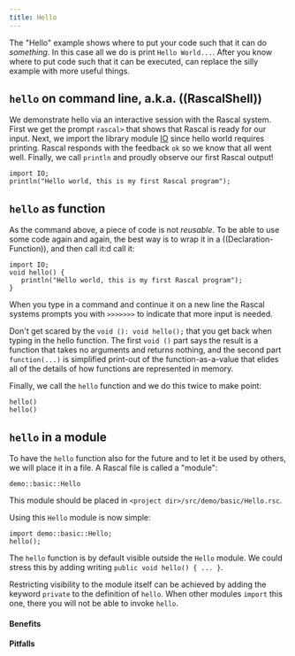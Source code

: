 ```yaml
---
title: Hello
---
```


The "Hello" example shows where to put your code such that it can do _something_. In this
case all we do is print `Hello World...`. After you know where to put code such that it
can be executed, can replace the silly example with more useful things.

##  `hello` on command line, a.k.a. ((RascalShell))


We demonstrate hello via an interactive session with the Rascal system. First we get the prompt `rascal>` that shows that Rascal is ready for our input. 
Next, we import the library module [IO]((Library:module:IO)) since hello world requires printing. Rascal responds with the feedback `ok` so we know that all went well. Finally, we call `println` and proudly observe our first Rascal output!
```rascal-shell
import IO;
println("Hello world, this is my first Rascal program");
```

##  `hello` as function 

As the command above, a piece of code is not _reusable_. To be able to use some code again and 
again, the best way is to wrap it in a ((Declaration-Function)), and then call it:d call it:
```rascal-shell
import IO;
void hello() {
   println("Hello world, this is my first Rascal program");
}
```

When you type in a command and continue it on a new line 
the Rascal systems prompts you with `>>>>>>>` to 
indicate that more input is needed. 

Don't get scared by 
the `void (): void hello();` that you get back 
when typing in the hello function. The first 
`void ()` part says the result is a function that takes 
no arguments and 
returns nothing, and the second part 
`function(...)` is simplified print-out of the function-as-a-value 
that elides all of the details of how functions are represented in memory.

Finally, we call the `hello` function and we do this
twice to make point:
```rascal-shell,continue
hello()
hello()
```

##  `hello` in a module 

To have the `hello` function also for the future and to let it be used by others,
we will place it in a file. A Rascal file is called a "module":

```rascal-include
demo::basic::Hello
```

This module should be placed in `<project dir>/src/demo/basic/Hello.rsc`.

Using this `Hello` module is now simple:

```rascal-shell
import demo::basic::Hello;
hello();
```

The `hello` function is by default visible outside the `Hello` module.
We could stress this by adding writing `public void hello() { ... }`.

Restricting visibility to the module itself can be achieved by adding the keyword `private`
to the definition of `hello`. When other modules `import` this one, there you 
will not be able to invoke `hello`. 

#### Benefits

#### Pitfalls

